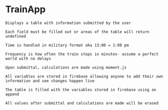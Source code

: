 # TrainApp

    Displays a table with information submitted by the user

    Each field must be filled out or areas of the table will return undefined

    Time is handled in military format aka 13:00 = 1:00 pm

    Frequency is how often the train stops in minutes- assume a perfect world with no delays

    Upon submittal, calculations are made using moment.js 

    All variables are stored in firebase allowing anyone to add their own information and see changes happen live

    The table is filled with the variables stored in firebase using an append

    All values after submittal and calculations are made will be erased 